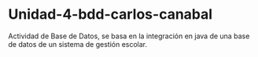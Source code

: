 # Unidad-4-bdd-carlos-canabal
Actividad de Base de Datos, se basa en la integración en java de una base de datos de un sistema de gestión escolar.
